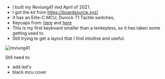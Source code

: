 * I built my Reviung41 mid April of 2021.
* I got the kit from https://boardsource.xyz/
* It has an Elite-C MCU, Durock T1 Tactile switches,
* Keycaps from: [here](https://mechanicalkeyboards.com/shop/index.php?l=product_detail&p=4714)
and
[here](https://mechanicalkeyboards.com/shop/index.php?l=product_detail&p=4713)
* This is my first keyboard smaller than a tenkeyless, so it has taken some getting used to.
* Still trying to get a layout that I find intuitive and useful.

![reviung41](https://github.com/tapecanvas/reviung41/blob/f97fa134da37b8568e6061c9ca0f126dec39da3a/20210420_032927.jpg)

Still need to:
* add led's
* black mcu cover
